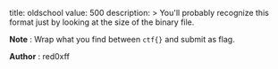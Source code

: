 title: oldschool
value: 500
description: > You'll probably recognize this format just by looking at the size of the binary file.  

**Note** : Wrap what you find between `ctf{}` and submit as flag.  

**Author** : red0xff
